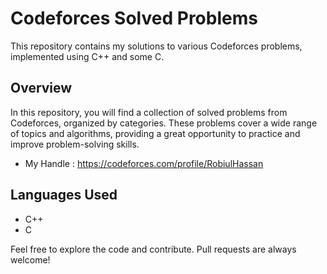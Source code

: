 # Codeforces Solved Problems

This repository contains my solutions to various Codeforces problems, implemented using C++ and some C.

## Overview

In this repository, you will find a collection of solved problems from Codeforces, organized by categories. These problems cover a wide range of topics and algorithms, providing a great opportunity to practice and improve problem-solving skills.
- My Handle : https://codeforces.com/profile/RobiulHassan

## Languages Used

- C++
- C

Feel free to explore the code and contribute. Pull requests are always welcome!

